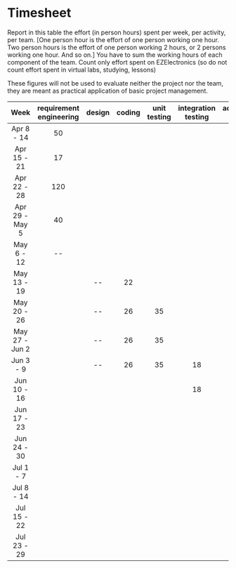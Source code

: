 # Timesheet

Report in this table the effort (in person hours) spent per week, per activity, per team.
[One person hour is the effort of one person working one hour.
Two person hours is the effort of one person working 2 hours, or 2 persons working one hour. And so on.]
You have to sum the working hours of each component of the team.
Count only effort spent on EZElectronics (so do not count effort spent in virtual labs, studying, lessons)

These figures will not be used to evaluate neither the project nor the team, they are meant as practical application of basic project management.

|      Week      | requirement engineering | design | coding | unit testing | integration testing | acceptance testing | management | git maven |
| :------------: | :---------------------: | :----: | :----: | :----------: | :-----------------: | :----------------: | :--------: | :-------: |
|   Apr 8 - 14   |           50            |        |        |              |                     |                    |            |           |
|  Apr 15 - 21   |           17            |        |        |              |                     |                    |            |           |
|  Apr 22 - 28   |           120           |        |        |              |                     |                    |            |           |
| Apr 29 - May 5 |           40            |        |        |              |                     |                    |            |           |
|   May 6 - 12   |           --            |        |        |              |                     |                    |            |           |
|  May 13 - 19   |                         |  --    |   22   |              |                     |                    |      5     |           |
|  May 20 - 26   |                         |  --    |   26   |     35       |                     |                    |      5     |           |
| May 27 - Jun 2 |                         |  --    |   26   |     35       |                     |                    |      5     |           |
|   Jun 3 - 9    |                         |  --    |   26   |     35       |          18         |        --          |      5     |    --     |
|  Jun 10 - 16   |                         |        |        |              |          18         |        --          |            |    --     |
|  Jun 17 - 23   |                         |        |        |              |                     |                    |            |           |
|  Jun 24 - 30   |                         |        |        |              |                     |                    |            |           |
|   Jul 1 - 7    |                         |        |        |              |                     |                    |            |           |
|   Jul 8 - 14   |                         |        |        |              |                     |                    |            |           |
|  Jul 15 - 22   |                         |        |        |              |                     |                    |            |           |
|  Jul 23 - 29   |                         |        |        |              |                     |                    |            |           |

